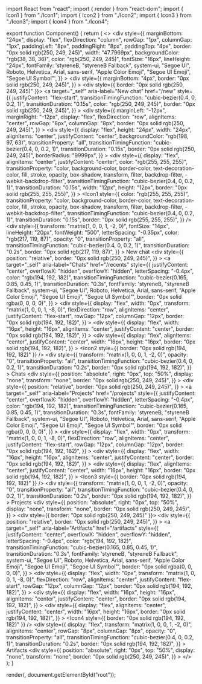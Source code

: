 import React from "react";
import { render } from "react-dom";
import { Icon1 } from "./Icon1";
import { Icon2 } from "./Icon2";
import { Icon3 } from "./Icon3";
import { Icon4 } from "./Icon4";

export function Component() {
  return (
    <>
      <style>{`div {
  box-sizing: border-box;
  outline-color: rgb(44, 132, 219);
  scrollbar-width: thin;
  scrollbar-color: rgba(222, 220, 209, 0.35) rgba(0, 0, 0, 0);

}
a {
  outline-color: rgba(89, 158, 227, 0);
  outline-style: solid;
  outline-width: 2px;
  outline-offset: 2px;
  box-sizing: border-box;
  position: relative;
  display: inline-flex;
  height: 36px;
  width: 32px;
  min-width: 0px;
  flex-shrink: 0;
  user-select: none;
  align-items: center;
  white-space-collapse: collapse;
  text-wrap-mode: nowrap;
  transition-property: color, background-color, border-color, text-decoration-color, fill, stroke, opacity, box-shadow, transform, filter, backdrop-filter, -webkit-backdrop-filter;
  scrollbar-width: thin;
  scrollbar-color: rgba(222, 220, 209, 0.35) rgba(0, 0, 0, 0);
  border-radius: 8px;
  padding: 8px 16px 8px 16px;
  text-decoration: none;

}
svg {
  box-sizing: border-box;
  display: block;
  vertical-align: middle;
  flex-shrink: 0;
  outline-color: rgb(44, 132, 219);
  scrollbar-width: thin;
  scrollbar-color: rgba(222, 220, 209, 0.35) rgba(0, 0, 0, 0);

}
path {
  box-sizing: border-box;
  outline-color: rgb(44, 132, 219);
  scrollbar-width: thin;
  scrollbar-color: rgba(222, 220, 209, 0.35) rgba(0, 0, 0, 0);

}
span {
  box-sizing: border-box;
  width: 0px;
  overflow-x: hidden;
  overflow-y: hidden;
  white-space-collapse: collapse;
  text-wrap-mode: nowrap;
  text-overflow: ellipsis;
  font-size: 14px;
  line-height: 20px;
  outline-color: rgb(44, 132, 219);
  scrollbar-width: thin;
  scrollbar-color: rgba(222, 220, 209, 0.35) rgba(0, 0, 0, 0);
  border: 0px solid rgb(194, 192, 182);

}
`}</style>
      <div
        style={{
          marginBottom: "24px",
          display: "flex",
          flexDirection: "column",
          rowGap: "1px",
          columnGap: "1px",
          paddingLeft: "8px",
          paddingRight: "8px",
          paddingTop: "4px",
          border: "0px solid rgb(250, 249, 245)",
          width: "47.7969px",
          backgroundColor: "rgb(38, 38, 36)",
          color: "rgb(250, 249, 245)",
          fontSize: "16px",
          lineHeight: "24px",
          fontFamily:
            'styreneB, "styreneB Fallback", system-ui, "Segoe UI", Roboto, Helvetica, Arial, sans-serif, "Apple Color Emoji", "Segoe UI Emoji", "Segoe UI Symbol"',
        }}
      >
        <div
          style={{
            marginBottom: "4px",
            border: "0px solid rgb(250, 249, 245)",
          }}
        >
          <div style={{ border: "0px solid rgb(250, 249, 245)" }}>
            <a
              target="_self"
              aria-label="New chat"
              href="/new"
              style={{
                justifyContent: "flex-start",
                transitionTimingFunction: "cubic-bezier(0.4, 0, 0.2, 1)",
                transitionDuration: "0.15s",
                color: "rgb(250, 249, 245)",
                border: "0px solid rgb(250, 249, 245)",
              }}
            >
              <div
                style={{
                  marginLeft: "-12px",
                  marginRight: "-12px",
                  display: "flex",
                  flexDirection: "row",
                  alignItems: "center",
                  rowGap: "8px",
                  columnGap: "8px",
                  border: "0px solid rgb(250, 249, 245)",
                }}
              >
                <div
                  style={{
                    display: "flex",
                    height: "24px",
                    width: "24px",
                    alignItems: "center",
                    justifyContent: "center",
                    backgroundColor: "rgb(198, 97, 63)",
                    transitionProperty: "all",
                    transitionTimingFunction: "cubic-bezier(0.4, 0, 0.2, 1)",
                    transitionDuration: "0.15s",
                    border: "0px solid rgb(250, 249, 245)",
                    borderRadius: "9999px",
                  }}
                >
                  <div
                    style={{
                      display: "flex",
                      alignItems: "center",
                      justifyContent: "center",
                      color: "rgb(255, 255, 255)",
                      transitionProperty:
                        "color, background-color, border-color, text-decoration-color, fill, stroke, opacity, box-shadow, transform, filter, backdrop-filter, -webkit-backdrop-filter",
                      transitionTimingFunction: "cubic-bezier(0.4, 0, 0.2, 1)",
                      transitionDuration: "0.15s",
                      width: "12px",
                      height: "12px",
                      border: "0px solid rgb(255, 255, 255)",
                    }}
                  >
                    <Icon1
                      style={{
                        color: "rgb(255, 255, 255)",
                        transitionProperty:
                          "color, background-color, border-color, text-decoration-color, fill, stroke, opacity, box-shadow, transform, filter, backdrop-filter, -webkit-backdrop-filter",
                        transitionTimingFunction:
                          "cubic-bezier(0.4, 0, 0.2, 1)",
                        transitionDuration: "0.15s",
                        border: "0px solid rgb(255, 255, 255)",
                      }}
                    />
                  </div>
                </div>
                <div
                  style={{
                    transform: "matrix(1, 0, 0, 1, -2, 0)",
                    fontSize: "14px",
                    lineHeight: "20px",
                    fontWeight: "500",
                    letterSpacing: "-0.35px",
                    color: "rgb(217, 119, 87)",
                    opacity: "0",
                    transitionProperty: "all",
                    transitionTimingFunction: "cubic-bezier(0.4, 0, 0.2, 1)",
                    transitionDuration: "0.2s",
                    border: "0px solid rgb(217, 119, 87)",
                  }}
                >
                  New chat
                </div>
              </div>
            </a>
          </div>
        </div>
        <div
          style={{
            position: "relative",
            border: "0px solid rgb(250, 249, 245)",
          }}
        >
          <a
            target="_self"
            aria-label="Chats"
            href="/recents"
            style={{
              justifyContent: "center",
              overflowX: "hidden",
              overflowY: "hidden",
              letterSpacing: "-0.4px",
              color: "rgb(194, 192, 182)",
              transitionTimingFunction: "cubic-bezier(0.165, 0.85, 0.45, 1)",
              transitionDuration: "0.3s",
              fontFamily:
                'styreneB, "styreneB Fallback", system-ui, "Segoe UI", Roboto, Helvetica, Arial, sans-serif, "Apple Color Emoji", "Segoe UI Emoji", "Segoe UI Symbol"',
              border: "0px solid rgba(0, 0, 0, 0)",
            }}
          >
            <div
              style={{
                display: "flex",
                width: "0px",
                transform: "matrix(1, 0, 0, 1, -8, 0)",
                flexDirection: "row",
                alignItems: "center",
                justifyContent: "flex-start",
                rowGap: "12px",
                columnGap: "12px",
                border: "0px solid rgb(194, 192, 182)",
              }}
            >
              <div
                style={{
                  display: "flex",
                  width: "16px",
                  height: "16px",
                  alignItems: "center",
                  justifyContent: "center",
                  border: "0px solid rgb(194, 192, 182)",
                }}
              >
                <div
                  style={{
                    display: "flex",
                    alignItems: "center",
                    justifyContent: "center",
                    width: "16px",
                    height: "16px",
                    border: "0px solid rgb(194, 192, 182)",
                  }}
                >
                  <Icon2 style={{ border: "0px solid rgb(194, 192, 182)" }} />
                </div>
              </div>
              <span style={{}}>
                <div
                  style={{
                    transform: "matrix(1, 0, 0, 1, -2, 0)",
                    opacity: "0",
                    transitionProperty: "all",
                    transitionTimingFunction: "cubic-bezier(0.4, 0, 0.2, 1)",
                    transitionDuration: "0.2s",
                    border: "0px solid rgb(194, 192, 182)",
                  }}
                >
                  Chats
                </div>
              </span>
            </div>
          </a>
          <div
            style={{
              position: "absolute",
              right: "0px",
              top: "50%",
              display: "none",
              transform: "none",
              border: "0px solid rgb(250, 249, 245)",
            }}
          ></div>
        </div>
        <div
          style={{
            position: "relative",
            border: "0px solid rgb(250, 249, 245)",
          }}
        >
          <a
            target="_self"
            aria-label="Projects"
            href="/projects"
            style={{
              justifyContent: "center",
              overflowX: "hidden",
              overflowY: "hidden",
              letterSpacing: "-0.4px",
              color: "rgb(194, 192, 182)",
              transitionTimingFunction: "cubic-bezier(0.165, 0.85, 0.45, 1)",
              transitionDuration: "0.3s",
              fontFamily:
                'styreneB, "styreneB Fallback", system-ui, "Segoe UI", Roboto, Helvetica, Arial, sans-serif, "Apple Color Emoji", "Segoe UI Emoji", "Segoe UI Symbol"',
              border: "0px solid rgba(0, 0, 0, 0)",
            }}
          >
            <div
              style={{
                display: "flex",
                width: "0px",
                transform: "matrix(1, 0, 0, 1, -8, 0)",
                flexDirection: "row",
                alignItems: "center",
                justifyContent: "flex-start",
                rowGap: "12px",
                columnGap: "12px",
                border: "0px solid rgb(194, 192, 182)",
              }}
            >
              <div
                style={{
                  display: "flex",
                  width: "16px",
                  height: "16px",
                  alignItems: "center",
                  justifyContent: "center",
                  border: "0px solid rgb(194, 192, 182)",
                }}
              >
                <div
                  style={{
                    display: "flex",
                    alignItems: "center",
                    justifyContent: "center",
                    width: "16px",
                    height: "16px",
                    border: "0px solid rgb(194, 192, 182)",
                  }}
                >
                  <Icon3 style={{ border: "0px solid rgb(194, 192, 182)" }} />
                </div>
              </div>
              <span style={{}}>
                <div
                  style={{
                    transform: "matrix(1, 0, 0, 1, -2, 0)",
                    opacity: "0",
                    transitionProperty: "all",
                    transitionTimingFunction: "cubic-bezier(0.4, 0, 0.2, 1)",
                    transitionDuration: "0.2s",
                    border: "0px solid rgb(194, 192, 182)",
                  }}
                >
                  Projects
                </div>
              </span>
            </div>
          </a>
          <div
            style={{
              position: "absolute",
              right: "0px",
              top: "50%",
              display: "none",
              transform: "none",
              border: "0px solid rgb(250, 249, 245)",
            }}
          ></div>
        </div>
        <div style={{ border: "0px solid rgb(250, 249, 245)" }}>
          <div
            style={{
              position: "relative",
              border: "0px solid rgb(250, 249, 245)",
            }}
          >
            <a
              target="_self"
              aria-label="Artifacts"
              href="/artifacts"
              style={{
                justifyContent: "center",
                overflowX: "hidden",
                overflowY: "hidden",
                letterSpacing: "-0.4px",
                color: "rgb(194, 192, 182)",
                transitionTimingFunction: "cubic-bezier(0.165, 0.85, 0.45, 1)",
                transitionDuration: "0.3s",
                fontFamily:
                  'styreneB, "styreneB Fallback", system-ui, "Segoe UI", Roboto, Helvetica, Arial, sans-serif, "Apple Color Emoji", "Segoe UI Emoji", "Segoe UI Symbol"',
                border: "0px solid rgba(0, 0, 0, 0)",
              }}
            >
              <div
                style={{
                  display: "flex",
                  width: "0px",
                  transform: "matrix(1, 0, 0, 1, -8, 0)",
                  flexDirection: "row",
                  alignItems: "center",
                  justifyContent: "flex-start",
                  rowGap: "12px",
                  columnGap: "12px",
                  border: "0px solid rgb(194, 192, 182)",
                }}
              >
                <div
                  style={{
                    display: "flex",
                    width: "16px",
                    height: "16px",
                    alignItems: "center",
                    justifyContent: "center",
                    border: "0px solid rgb(194, 192, 182)",
                  }}
                >
                  <div
                    style={{
                      display: "flex",
                      alignItems: "center",
                      justifyContent: "center",
                      width: "16px",
                      height: "16px",
                      border: "0px solid rgb(194, 192, 182)",
                    }}
                  >
                    <Icon4 style={{ border: "0px solid rgb(194, 192, 182)" }} />
                  </div>
                </div>
                <span style={{}}>
                  <div
                    style={{
                      display: "flex",
                      transform: "matrix(1, 0, 0, 1, -2, 0)",
                      alignItems: "center",
                      rowGap: "8px",
                      columnGap: "8px",
                      opacity: "0",
                      transitionProperty: "all",
                      transitionTimingFunction: "cubic-bezier(0.4, 0, 0.2, 1)",
                      transitionDuration: "0.2s",
                      border: "0px solid rgb(194, 192, 182)",
                    }}
                  >
                    Artifacts
                  </div>
                </span>
              </div>
            </a>
            <div
              style={{
                position: "absolute",
                right: "0px",
                top: "50%",
                display: "none",
                transform: "none",
                border: "0px solid rgb(250, 249, 245)",
              }}
            ></div>
          </div>
        </div>
      </div>
    </>
  );
}

render(<Component />, document.getElementById("root"));
